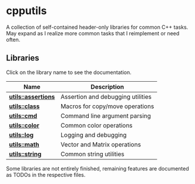 # cpputils

A collection of self-contained header-only libraries for common C++ tasks.
May expand as I realize more common tasks that I reimplement or need often.

## Libraries

Click on the library name to see the documentation.

| Name                                           | Description                         |
|------------------------------------------------|-------------------------------------|
| [**utils::assertions**](./docs/assertions.md)  | Assertion and debugging utilities   |
| [**utils::class**](./docs/class.md)            | Macros for copy/move operations     |
| [**utils::cmd**](./docs/cmdline.md)            | Command line argument parsing       |
| [**utils::color**](./docs/color.md)            | Common color operations             |
| [**utils::log**](./docs/log.md)                | Logging and debugging               |
| [**utils::math**](./docs/math.md)              | Vector and Matrix operations        |
| [**utils::string**](./docs/string.md)          | Common string utilities             |

Some libraries are not entirely finished, remaining features are documented
as TODOs in the respective files.
